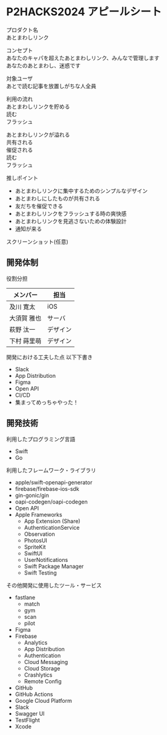 # P2HACKS2024 アピールシート 

プロダクト名  
あとまわしリンク

コンセプト  
あなたのキャパを超えたあとまわしリンク、みんなで管理します  
あなたのあとまわし、迷惑です

対象ユーザ  
あとで読む記事を放置しがちな人全員

利用の流れ  
あとまわしリンクを貯める  
読む  
フラッシュ  

あとまわしリンクが溢れる  
共有される  
催促される  
読む  
フラッシュ  

推しポイント  
- あとまわしリンクに集中するためのシンプルなデザイン
- あとまわしにしたものが共有される
- 友だちを催促できる
- あとまわしリンクをフラッシュする時の爽快感
- あとまわしリンクを見逃さないための体験設計
- 通知が来る

スクリーンショット(任意)  

## 開発体制 ##

役割分担

| メンバー | 担当 |
| --- | --- |
| 及川 寛太 | iOS |
| 大須賀 雅也 | サーバ |
| 萩野 汰一 | デザイン |
| 下村 蒔里萌 | デザイン |

開発における工夫した点
以下下書き
- Slack
- App Distribution
- Figma
- Open API
- CI/CD
- 集まってめっちゃやった！

## 開発技術

利用したプログラミング言語

- Swift
- Go

利用したフレームワーク・ライブラリ

- apple/swift-openapi-generator
- firebase/firebase-ios-sdk
- gin-gonic/gin
- oapi-codegen/oapi-codegen
- Open API
- Apple Frameworks
    - App Extension (Share)
    - AuthenticationService
    - Observation
    - PhotosUI
    - SpriteKit
    - SwiftUI
    - UserNotifications
    - Swift Package Manager
    - Swift Testing

その他開発に使用したツール・サービス

- fastlane
    - match
    - gym
    - scan
    - pilot
- Figma
- Firebase
    - Analytics
    - App Distribution
    - Authentication
    - Cloud Messaging
    - Cloud Storage
    - Crashlytics
    - Remote Config
- GitHub
- GitHub Actions
- Google Cloud Platform
- Slack
- Swagger UI
- TestFlight
- Xcode
